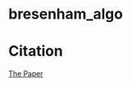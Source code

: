 # bresenham_algo

# Citation
[The Paper](https://www.ercankoclar.com/wp-content/uploads/2016/12/Bresenhams-Algorithm.pdf)
